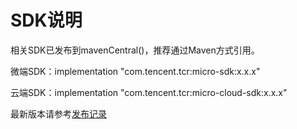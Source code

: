 # SDK说明

相关SDK已发布到mavenCentral()，推荐通过Maven方式引用。

微端SDK：implementation "com.tencent.tcr:micro-sdk:x.x.x"

云端SDK：implementation "com.tencent.tcr:micro-cloud-sdk:x.x.x"

最新版本请参考[发布记录](../%E5%8F%91%E5%B8%83%E8%AE%B0%E5%BD%95.md)